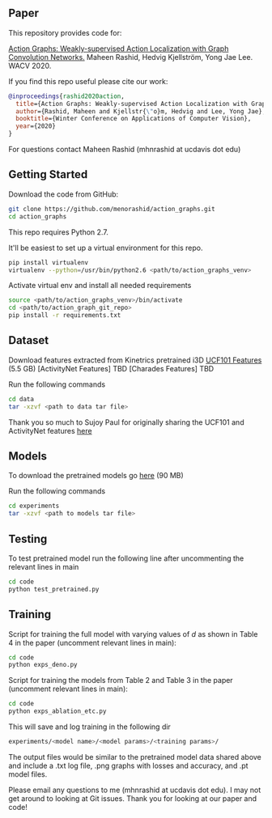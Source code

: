 ## Paper
This repository provides code for:

[Action Graphs: Weakly-supervised Action Localization with Graph Convolution Networks.](https://arxiv.org/abs/1704.04023) Maheen Rashid, Hedvig Kjellström, Yong Jae Lee. WACV 2020.

If you find this repo useful please cite our work:
```bib
@inproceedings{rashid2020action,
  title={Action Graphs: Weakly-supervised Action Localization with Graph Convolution Networks},
  author={Rashid, Maheen and Kjellstr{\"o}m, Hedvig and Lee, Yong Jae},
  booktitle={Winter Conference on Applications of Computer Vision},
  year={2020}
}
```
For questions contact Maheen Rashid (mhnrashid at ucdavis dot edu)

## Getting Started

Download the code from GitHub:
```bash
git clone https://github.com/menorashid/action_graphs.git
cd action_graphs
```

This repo requires Python 2.7. 

It'll be easiest to set up a virtual environment for this repo. 
```bash
pip install virtualenv
virtualenv --python=/usr/bin/python2.6 <path/to/action_graphs_venv>
```

Activate virtual env and install all needed requirements
```bash
source <path/to/action_graphs_venv>/bin/activate
cd <path/to/action_graph_git_repo>
pip install -r requirements.txt
```

## Dataset
Download features extracted from Kinetrics pretrained i3D 
[UCF101 Features](https://www.dropbox.com/s/cjkfpq6n6l0zan4/i3d_features.tar.gz) (5.5 GB)
[ActivityNet Features] TBD
[Charades Features] TBD

Run the following commands
```bash
cd data
tar -xzvf <path to data tar file>
```

Thank you so much to Sujoy Paul for originally sharing the UCF101 and ActivityNet features [here](https://github.com/sujoyp/wtalc-pytorch)

## Models
To download the pretrained models go [here](https://www.dropbox.com/s/eoz0946ifeac1wd/action_graphs.tar.gz) (90 MB)

Run the following commands
```bash
cd experiments
tar -xzvf <path to models tar file>
```
<!-- Otherwise add the individual models to *experiments/*
* [ActionGraphs on UCF101](https://www.dropbox.com/s/g0e7tj2r708eue1/horse_full_model_tps.dat)(36 MB)
* [ActionGraphs on ActivityNet](https://www.dropbox.com/s/3vj7nts5f1v0ry0/horse_full_model_affine.dat)(63 MB)
* [ActionGraphs on Charades](https://www.dropbox.com/s/3un0dild6xar8uf/horse_tps_model.dat)(34 MB)
 -->
## Testing
To test pretrained model run the following line after uncommenting the relevant lines in main
```bash
cd code
python test_pretrained.py
```

## Training
Script for training the full model with varying values of *d* as shown in Table 4 in the paper (uncomment relevant lines in main):
```bash
cd code
python exps_deno.py
```
Script for training the models from Table 2 and Table 3 in the paper (uncomment relevant lines in main):
```bash
cd code
python exps_ablation_etc.py
```

This will save and log training in the following dir
```bash
experiments/<model name>/<model params>/<training params>/
```

The output files would be similar to the pretrained model data shared above and include a .txt log file, .png graphs with losses and accuracy, and .pt model files. 

Please email any questions to me (mhnrashid at ucdavis dot edu). I may not get around to looking at Git issues. Thank you for looking at our paper and code! 